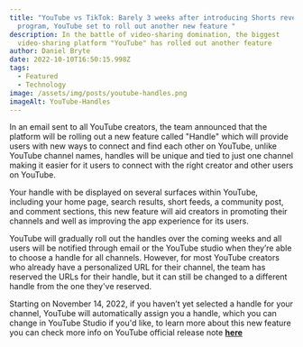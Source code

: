 ```yaml
---
title: "YouTube vs TikTok: Barely 3 weeks after introducing Shorts revenue
  program, YouTube set to roll out another new feature "
description: In the battle of video-sharing domination, the biggest
  video-sharing platform "YouTube" has rolled out another feature
author: Daniel Bryte
date: 2022-10-10T16:50:15.998Z
tags:
  - Featured
  - Technology
image: /assets/img/posts/youtube-handles.png
imageAlt: YouTube-Handles
---
```

In an email sent to all YouTube creators, the team announced that the platform will be rolling out a new feature called "Handle" which will provide users with new ways to connect and find each other on YouTube, unlike YouTube channel names, handles will be unique and tied to just one channel making it easier for it users to connect with the right creator and other users on YouTube.

Your handle with be displayed on several surfaces within YouTube, including your home page, search results, short feeds, a community post, and comment sections, this new feature will aid creators in promoting their channels and well as improving the app experience for its users.

YouTube will gradually roll out the handles over the coming weeks and all users will be notified through email or the YouTube studio when they’re able to choose a handle for all channels. However, for most YouTube creators who already have a personalized URL for their channel, the team has reserved the URLs for their handle, but it can still be changed to a different handle from the one they've reserved.

Starting on November 14, 2022, if you haven’t yet selected a handle for your channel, YouTube will automatically assign you a handle, which you can change in YouTube Studio if you'd like, to learn more about this new feature you can check more info on YouTube official release note **[here](https://blog.youtube/news-and-events/introducing-handles-a-new-way-to-identify-your-youtube-channel/)**